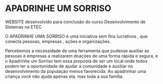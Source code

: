# APADRINHE UM SORRISO

WEBSITE desenvolvido para conclusão do curso Desenvolvimento de Sistemas na ETEC 

O APADRINHE UMA SORRISO é uma iniciativa sem fins lucrativos , que conecta pessoas, empresas , ações e organizações.

Percebemos a necessidade de uma ferramenta que pudesse auxiliar as pessoas e empresas a realizarem doações de uma forma rápida e segura, e o Apadrinhe um Sorriso 
tem essa  proposta de ser um local onde todos podem ter a oportunidade de ajudar a comunidade e  auxiliar no desenvolvimento da população menos favorecida. 
Ao apadrinhar uma criança você não ajuda apenas ela, mas toda a sua família.
